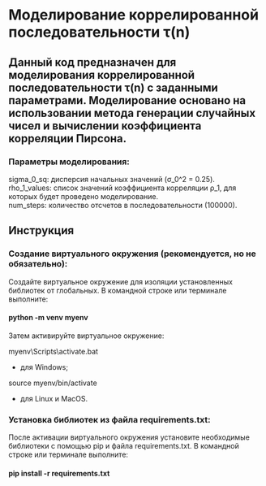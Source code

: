 # Моделирование коррелированной последовательности τ(n)  
## Данный код предназначен для моделирования коррелированной последовательности τ(n) с заданными параметрами. Моделирование основано на использовании метода генерации случайных чисел и вычислении коэффициента корреляции Пирсона.  

### Параметры моделирования:  
sigma_0_sq: дисперсия начальных значений (σ_0^2 = 0.25).  
rho_1_values: список значений коэффициента корреляции ρ_1, для которых будет проведено моделирование.  
num_steps: количество отсчетов в последовательности (100000).  

## Инструкция

### Создание виртуального окружения (рекомендуется, но не обязательно):

Создайте виртуальное окружение для изоляции установленных библиотек от глобальных. В командной строке или терминале выполните:  

#### python -m venv myenv  

Затем активируйте виртуальное окружение:  

myenv\Scripts\activate.bat
 - для Windows;  

source myenv/bin/activate  
 - для Linux и MacOS.

### Установка библиотек из файла requirements.txt:  

После активации виртуального окружения установите необходимые библиотеки с помощью pip и файла requirements.txt. В командной строке или терминале выполните:  
#### pip install -r requirements.txt